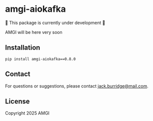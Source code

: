 # amgi-aiokafka

:construction: This package is currently under development :construction:

AMGI will be here very soon

## Installation

```
pip install amgi-aiokafka==0.8.0
```

## Contact

For questions or suggestions, please contact [jack.burridge@mail.com](mailto:jack.burridge@mail.com).

## License

Copyright 2025 AMGI
